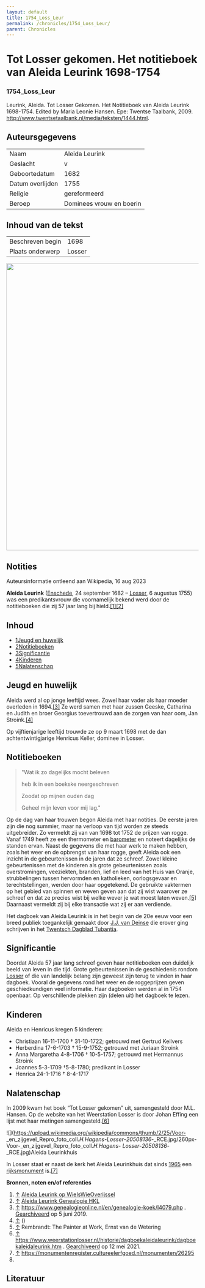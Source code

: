 ```yaml
---
layout: default
title: 1754_Loss_Leur
permalink: /chronicles/1754_Loss_Leur/
parent: Chronicles
--- 
```



# Tot Losser gekomen. Het notitieboek van Aleida Leurink 1698-1754 

### 1754_Loss_Leur 

Leurink, Aleida. Tot Losser Gekomen. Het Notitieboek van Aleida Leurink 1698-1754. Edited by Maria Leonie Hansen. Epe: Twentse Taalbank, 2009. http://www.twentsetaalbank.nl/media/teksten/1444.html. 

## Auteursgegevens 

| | | 
| --------------- | --------------- | 
| Naam | Aleida Leurink | 
| Geslacht | v | 
| Geboortedatum | 1682 | 
| Datum overlijden | 1755 | 
| Religie | gereformeerd | 
| Beroep | Dominees vrouw en boerin | 

## Inhoud van de tekst 

| | | 
| --------------- | --------------- | 
| Beschreven begin | 1698 | 
| Plaats onderwerp | Losser | 

[<img src="..\..\barplots_chronicles\1754_Loss_Leur.jpg" width="750"/>](..\..\barplots_chronicles\1754_Loss_Leur.jpg) 

## Notities 

Auteursinformatie ontleend aan Wikipedia, 16 aug 2023

**Aleida Leurink**  ([Enschede](https://nl.wikipedia.org/wiki/Enschede
"Enschede"), 24 september 1682 –
[Losser](https://nl.wikipedia.org/wiki/Losser_\(plaats\) "Losser \(plaats\)"),
6 augustus 1755) was een predikantsvrouw die voornamelijk bekend werd door de
notitieboeken die zij 57 jaar lang bij
hield.[[1]](https://nl.wikipedia.org/wiki/Aleida_Leurink#cite_note-1)[[2]](https://nl.wikipedia.org/wiki/Aleida_Leurink#cite_note-2)

## **Inhoud**

  * [1](https://nl.wikipedia.org/wiki/Aleida_Leurink#Jeugd_en_huwelijk)[Jeugd en huwelijk](https://nl.wikipedia.org/wiki/Aleida_Leurink#Jeugd_en_huwelijk)
  * [2](https://nl.wikipedia.org/wiki/Aleida_Leurink#Notitieboeken)[Notitieboeken](https://nl.wikipedia.org/wiki/Aleida_Leurink#Notitieboeken)
  * [3](https://nl.wikipedia.org/wiki/Aleida_Leurink#Significantie)[Significantie](https://nl.wikipedia.org/wiki/Aleida_Leurink#Significantie)
  * [4](https://nl.wikipedia.org/wiki/Aleida_Leurink#Kinderen)[Kinderen](https://nl.wikipedia.org/wiki/Aleida_Leurink#Kinderen)
  * [5](https://nl.wikipedia.org/wiki/Aleida_Leurink#Nalatenschap)[Nalatenschap](https://nl.wikipedia.org/wiki/Aleida_Leurink#Nalatenschap)

## Jeugd en huwelijk

Aleida werd al op jonge leeftijd wees. Zowel haar vader als haar moeder
overleden in
1694.[[3]](https://nl.wikipedia.org/wiki/Aleida_Leurink#cite_note-3) Ze werd
samen met haar zussen Geeske, Catharina en Judith en broer Georgius
toevertrouwd aan de zorgen van haar oom, Jan
Stroink.[[4]](https://nl.wikipedia.org/wiki/Aleida_Leurink#cite_note-4)

Op vijftienjarige leeftijd trouwde ze op 9 maart 1698 met de dan
achtentwintigjarige Henricus Keller, dominee in Losser.

## Notitieboeken

> "Wat ik zo dagelijks mocht beleven
>
> heb ik in een boekske neergeschreven
>
> Zoodat op mijnen ouden dag
>
> Geheel mijn leven voor mij lag."

Op de dag van haar trouwen begon Aleida met haar notities. De eerste jaren
zijn die nog summier, maar na verloop van tijd worden ze steeds uitgebreider.
Zo vermeldt zij van van 1698 tot 1752 de prijzen van rogge. Vanaf 1749 heeft
ze een thermometer en [barometer](https://nl.wikipedia.org/wiki/Barometer
"Barometer") en noteert dagelijks de standen ervan. Naast de gegevens die met
haar werk te maken hebben, zoals het weer en de opbrengst van haar rogge,
geeft Aleida ook een inzicht in de gebeurtenissen in de jaren dat ze schreef.
Zowel kleine gebeurtenissen met de kinderen als grote gebeurtenissen zoals
overstromingen, veeziekten, branden, lief en leed van het Huis van Oranje,
strubbelingen tussen hervormden en katholieken, oorlogsgevaar en
terechtstellingen, werden door haar opgetekend. De gebruikte vaktermen op het
gebied van spinnen en weven geven aan dat zij wist waarover ze schreef en dat
ze precies wist bij welke wever je wat moest laten
weven.[[5]](https://nl.wikipedia.org/wiki/Aleida_Leurink#cite_note-5)
Daarnaast vermeldt zij bij elke transactie wat zij er aan verdiende.

Het dagboek van Aleida Leurink is in het begin van de 20e eeuw voor een breed
publiek toegankelijk gemaakt door [J.J. van
Deinse](https://nl.wikipedia.org/wiki/Jacobus_Jo%C3%A4nnes_van_Deinse "Jacobus
Joännes van Deinse") die erover ging schrijven in het [Twentsch Dagblad
Tubantia](https://nl.wikipedia.org/wiki/De_Twentsche_Courant_Tubantia "De
Twentsche Courant Tubantia").

## Significantie

Doordat Aleida 57 jaar lang schreef geven haar notitieboeken een duidelijk
beeld van leven in die tijd. Grote gebeurtenissen in de geschiedenis rondom
[Losser](https://nl.wikipedia.org/wiki/Losser_\(plaats\) "Losser \(plaats\)")
of die van landelijk belang zijn geweest zijn terug te vinden in haar dagboek.
Vooral de gegevens rond het weer en de roggeprijzen geven geschiedkundigen
veel informatie. Haar dagboeken werden al in 1754 openbaar. Op verschillende
plekken zijn (delen uit) het dagboek te lezen.

## Kinderen

Aleida en Henricus kregen 5 kinderen:

  * Christiaan 16-11-1700 † 31-10-1722; getrouwd met Gertrud Keilvers
  * Herberdina 17-6-1703 † 15-9-1752; getrouwd met Juriaan Stroink
  * Anna Margaretha 4-8-1706 † 10-5-1757; getrouwd met Hermannus Stroink
  * Joannes 5-3-1709 †5-8-1780; predikant in Losser
  * Henrica 24-1-1716 † 8-4-1717

## Nalatenschap

In 2009 kwam het boek “Tot Losser gekomen” uit, samengesteld door M.L. Hansen.
Op de website van het Weerstation Losser is door Johan Effing een lijst met
haar metingen
samengesteld.[[6]](https://nl.wikipedia.org/wiki/Aleida_Leurink#cite_note-6)

![](https://upload.wikimedia.org/wikipedia/commons/thumb/2/25/Voor-
_en_zijgevel_Repro_foto_coll._H.Hagens_-_Losser_-_20508136_-_RCE.jpg/260px-
Voor-_en_zijgevel_Repro_foto_coll._H.Hagens_-
_Losser_-_20508136_-_RCE.jpg)Aleida Leurinkhuis

In Losser staat er naast de kerk het Aleida Leurinkhuis dat sinds
[1965](https://nl.wikipedia.org/wiki/1965 "1965") een
[rijksmonument](https://nl.wikipedia.org/wiki/Rijksmonument "Rijksmonument")
is.[[7]](https://nl.wikipedia.org/wiki/Aleida_Leurink#cite_note-7)

**Bronnen, noten en/of referenties**

  1. [↑](https://nl.wikipedia.org/wiki/Aleida_Leurink#cite_ref-1 "Omhoog") [Aleida Leurink op WieIsWieOverijssel](https://www.wieiswieinoverijssel.nl/zoekresultaten/p1/1-aleida-leurink)
  2. [↑](https://nl.wikipedia.org/wiki/Aleida_Leurink#cite_ref-2 "Omhoog") [Aleida Leurink Genealogie HKL](https://genealogie.historischekringlosser.nl/getperson.php?personID=I121353&tree=1)
  3. [↑](https://nl.wikipedia.org/wiki/Aleida_Leurink#cite_ref-3 "Omhoog") <https://www.genealogieonline.nl/en/genealogie-koek/I4079.php> . [Gearchiveerd](https://web.archive.org/web/20190605152212/https://www.genealogieonline.nl/en/genealogie-koek/I4079.php) op 5 juni 2019. 
  4. [↑](https://nl.wikipedia.org/wiki/Aleida_Leurink#cite_ref-4 "Omhoog") ()
  5. [↑](https://nl.wikipedia.org/wiki/Aleida_Leurink#cite_ref-5 "Omhoog") Rembrandt: The Painter at Work, Ernst van de Wetering 
  6. [↑](https://nl.wikipedia.org/wiki/Aleida_Leurink#cite_ref-6 "Omhoog") <https://www.weerstationlosser.nl/historie/dagboekaleidaleurink/dagboekaleidaleurink.htm> . [Gearchiveerd](https://web.archive.org/web/20210512114444/https://www.weerstationlosser.nl/historie/dagboekaleidaleurink/dagboekaleidaleurink.htm) op 12 mei 2021. 
  7. [↑](https://nl.wikipedia.org/wiki/Aleida_Leurink#cite_ref-7 "Omhoog") <https://monumentenregister.cultureelerfgoed.nl/monumenten/26295>
  8. 





## Literatuur 

